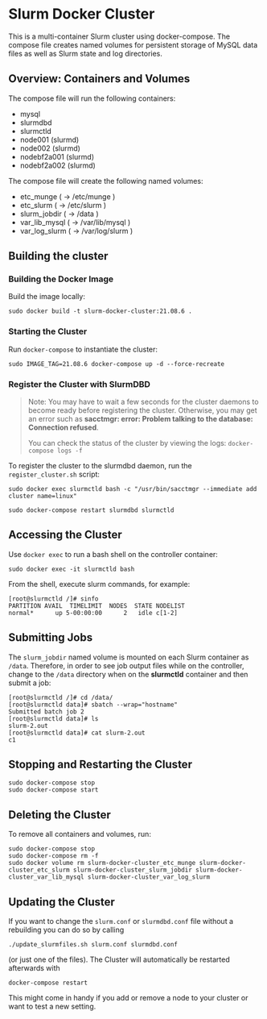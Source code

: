 # Slurm Docker Cluster

This is a multi-container Slurm cluster using docker-compose.  The compose file
creates named volumes for persistent storage of MySQL data files as well as
Slurm state and log directories.

## Overview: Containers and Volumes

The compose file will run the following containers:

* mysql
* slurmdbd
* slurmctld
* node001 (slurmd)
* node002 (slurmd)
* nodebf2a001 (slurmd)
* nodebf2a002 (slurmd)

The compose file will create the following named volumes:

* etc_munge         ( -> /etc/munge     )
* etc_slurm         ( -> /etc/slurm     )
* slurm_jobdir      ( -> /data          )
* var_lib_mysql     ( -> /var/lib/mysql )
* var_log_slurm     ( -> /var/log/slurm )

## Building the cluster

### Building the Docker Image

Build the image locally:

```console
sudo docker build -t slurm-docker-cluster:21.08.6 .
```

### Starting the Cluster

Run `docker-compose` to instantiate the cluster:

```console
sudo IMAGE_TAG=21.08.6 docker-compose up -d --force-recreate
```

### Register the Cluster with SlurmDBD


> Note: You may have to wait a few seconds for the cluster daemons to become
> ready before registering the cluster.  Otherwise, you may get an error such
> as **sacctmgr: error: Problem talking to the database: Connection refused**.
>
> You can check the status of the cluster by viewing the logs: `docker-compose
> logs -f`

To register the cluster to the slurmdbd daemon, run the `register_cluster.sh`
script:

```console
sudo docker exec slurmctld bash -c "/usr/bin/sacctmgr --immediate add cluster name=linux"
```

```console
sudo docker-compose restart slurmdbd slurmctld
```

## Accessing the Cluster

Use `docker exec` to run a bash shell on the controller container:

```console
sudo docker exec -it slurmctld bash
```

From the shell, execute slurm commands, for example:

```console
[root@slurmctld /]# sinfo
PARTITION AVAIL  TIMELIMIT  NODES  STATE NODELIST
normal*      up 5-00:00:00      2   idle c[1-2]
```

## Submitting Jobs

The `slurm_jobdir` named volume is mounted on each Slurm container as `/data`.
Therefore, in order to see job output files while on the controller, change to
the `/data` directory when on the **slurmctld** container and then submit a job:

```console
[root@slurmctld /]# cd /data/
[root@slurmctld data]# sbatch --wrap="hostname"
Submitted batch job 2
[root@slurmctld data]# ls
slurm-2.out
[root@slurmctld data]# cat slurm-2.out
c1
```

## Stopping and Restarting the Cluster

```console
sudo docker-compose stop
sudo docker-compose start
```

## Deleting the Cluster

To remove all containers and volumes, run:

```console
sudo docker-compose stop
sudo docker-compose rm -f
sudo docker volume rm slurm-docker-cluster_etc_munge slurm-docker-cluster_etc_slurm slurm-docker-cluster_slurm_jobdir slurm-docker-cluster_var_lib_mysql slurm-docker-cluster_var_log_slurm
```
## Updating the Cluster

If you want to change the `slurm.conf` or `slurmdbd.conf` file without a rebuilding you can do so by calling
```console
./update_slurmfiles.sh slurm.conf slurmdbd.conf
```
(or just one of the files).
The Cluster will automatically be restarted afterwards with
```console
docker-compose restart
```
This might come in handy if you add or remove a node to your cluster or want to test a new setting.

